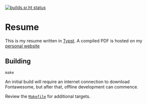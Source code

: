 <!--
SPDX-License-Identifier: CC0-1.0

SPDX-FileCopyrightText: 2023 Tristan Partin <tristan@partin.io>
-->

<!-- prettier-ignore-start -->

<!-- markdownlint-disable-next-line MD041 -->
[![builds.sr.ht status](https://builds.sr.ht/~tristan957/resume.svg)](https://builds.sr.ht/~tristan957/resume?)

<!-- prettier-ignore-end -->

# Resume

This is my resume written in [Typst](https://typst.app). A compiled PDF is
hosted on my
[personal website](https://tristan.partin.io/documents/Tristan_Partin_Resume.pdf)

## Building

```shell
make
```

An initial build will require an internet connection to download Fontawesome,
but after that, offline development can commence.

Review the [`Makefile`](./Makefile) for additional targets.
